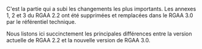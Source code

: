 C'est la partie qui a subi les changements les plus importants. Les annexes 1, 2 et 3 du RGAA 2.2 ont été supprimées et remplacées dans le RGAA 3.0 par le référentiel technique.

Nous listons ici succinctement les principales différences entre la version actuelle de RGAA 2.2 et la nouvelle version de RGAA 3.0.
